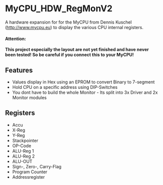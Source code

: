 # MyCPU_HDW_RegMonV2
A hardware expansion for for the MyCPU from Dennis Kuschel (http://www.mycpu.eu) to display the various CPU internal registers.

#### Attention: 
**This project especially the layout are not yet finished and have __never been tested!__ 
So be careful if you connect this to your MyCPU!**

## Features
- Values display in Hex using an EPROM to convert Binary to 7-segment
- Hold CPU on a specific address using DIP-Switches
- You dont have to build the whole Monitor - Its split into 3x Driver and 2x Monitor modules

## Registers
- Accu
- X-Reg
- Y-Reg
- Stackpointer
- OP-Code
- ALU-Reg 1
- ALU-Reg 2
- ALU-OUT
- Sign-, Zero-, Carry-Flag
- Program Counter
- Addressregister
